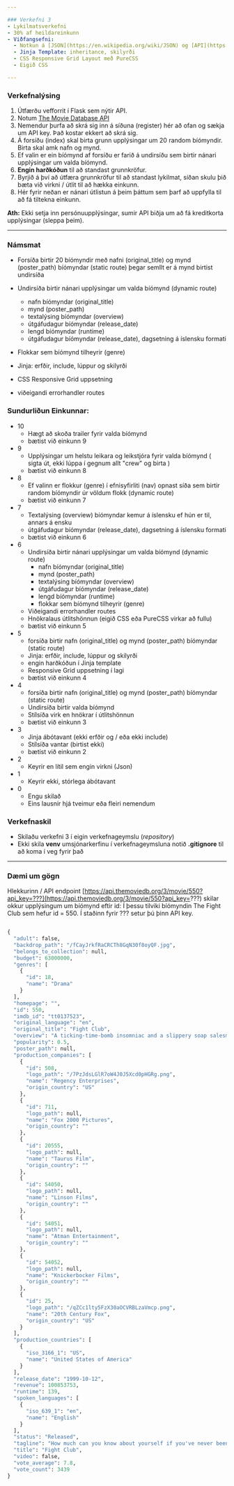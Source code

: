 ```yaml
---

### Verkefni 3
- Lykilmatsverkefni
- 30% af heildareinkunn
- Viðfangsefni:
  - Notkun á [JSON](https://en.wikipedia.org/wiki/JSON) og [API](https://en.wikipedia.org/wiki/API_key)
  - Jinja Template: inheritance, skilyrði
  - CSS Responsive Grid Layout með PureCSS
  - Eigið CSS 

---
```


### Verkefnalýsing
 
1. Útfærðu vefforrit í Flask sem nýtir API.
1. Notum [The Movie Database API](https://developers.themoviedb.org/3/getting-started/introduction)  
1. Nemendur þurfa að skrá sig inn á síðuna (register) hér að ofan og sækja um API key.  Það kostar ekkert að skrá sig.
1. Á forsíðu (index) skal birta grunn upplýsingar um 20 random bíómyndir.  Birta skal amk nafn og mynd.
1. Ef valin er ein bíómynd af forsíðu er farið á undirsíðu sem birtir nánari upplýsingar um valda bíómynd.
1. **Engin harðkóðun** til að standast grunnkröfur.
1. Byrjið á því að útfæra grunnkröfur til að standast lykilmat, síðan skulu þið bæta við virkni / útlit til að hækka einkunn.
1. Hér fyrir neðan er nánari útlistun á þeim þáttum sem þarf að uppfylla til að fá tiltekna einkunn.


**Ath:** Ekki setja inn persónuupplýsingar, sumir API biðja um að fá kreditkorta upplýsingar (sleppa þeim).<br>

---
### Námsmat

- Forsíða birtir 20 bíómyndir með nafni (original_title) og mynd (poster_path) bíómyndar (static route) þegar semllt er á mynd birtist undirsíða
- Undirsíða birtir nánari upplýsingar um valda bíómynd (dynamic route)
    - nafn bíómyndar (original_title)
    - mynd (poster_path)
    - textalýsing bíómyndar (overview)
    - útgáfudagur bíómyndar (release_date)
    - lengd bíómyndar (runtime)
    - útgáfudagur bíómyndar (release_date), dagsetning á íslensku formati
 - Flokkar sem bíómynd tilheyrir (genre)
 - Jinja: erfðir, include, lúppur og skilyrði
 - CSS Responsive Grid uppsetning

  - viðeigandi errorhandler routes    

### Sundurliðun Einkunnar:

- 10
  - Hægt að skoða trailer fyrir valda bíómynd 
  - bætist við einkunn 9
- 9
  - Upplýsingar um helstu leikara og leikstjóra fyrir valda bíómynd ( sigta út, ekki lúppa í gegnum allt "crew" og birta )
  - bætist við einkunn 8
- 8
  - Ef valinn er flokkur (genre) í efnisyfirliti (nav) opnast síða sem birtir random bíómyndir úr völdum flokk (dynamic route)
  - bætist við einkunn 7 
- 7
  - Textalýsing (overview) bíómyndar kemur á íslensku ef hún er til, annars á ensku
  - útgáfudagur bíómyndar (release_date), dagsetning á íslensku formati
  - bætist við einkunn 6
- 6
  - Undirsíða birtir nánari upplýsingar um valda bíómynd (dynamic route)
    - nafn bíómyndar (original_title)
    - mynd (poster_path)
    - textalýsing bíómyndar (overview)
    - útgáfudagur bíómyndar (release_date)
    - lengd bíómyndar (runtime)
    - flokkar sem bíómynd tilheyrir (genre)
  - Viðeigandi errorhandler routes  
  - Hnökralaus útlitshönnun (eigið CSS eða PureCSS virkar að fullu)  
  - bætist við einkunn 5
- 5
  - forsíða birtir nafn (original_title) og mynd (poster_path) bíómyndar (static route)
  - Jinja: erfðir, include, lúppur og skilyrði
  - engin harðkóðun í Jinja template
  - Responsive Grid uppsetning í lagi
  - bætist við einkunn 4
- 4
  - forsíða birtir nafn (original_title) og mynd (poster_path) bíómyndar (static route)
  - Undirsíða birtir valda bíómynd
  - Stílsíða virk en hnökrar í útlitshönnun 
  - bætist við einkunn 3
- 3   
  - Jinja ábótavant (ekki erfðir og / eða  ekki include)
  - Stílsíða vantar (birtist ekki)
  - bætist við einkunn 2 
- 2
  - Keyrir en lítil sem engin virkni (Json)
- 1
  - Keyrir ekki, stórlega ábótavant
- 0
  - Engu skilað
  - Eins lausnir hjá tveimur eða fleiri nemendum


### Verkefnaskil

- Skilaðu verkefni 3 í eigin verkefnageymslu (_repository_) 
- Ekki skila **venv** umsjónarkerfinu í verkefnageymsluna notið  **.gitignore** til að koma í veg fyrir það

---

### Dæmi um gögn
Hlekkurinn / API endpoint [https://api.themoviedb.org/3/movie/550?api_key=???](https://api.themoviedb.org/3/movie/550?api_key=???) skilar okkur upplýsingum um bíómynd eftir id:  Í þessu tilviki bíómyndin The Fight Club sem hefur id = 550.  Í staðinn fyrir ??? setur þú þinn API key.
```python

{
  "adult": false,
  "backdrop_path": "/fCayJrkfRaCRCTh8GqN30f8oyQF.jpg",
  "belongs_to_collection": null,
  "budget": 63000000,
  "genres": [
    {
      "id": 18,
      "name": "Drama"
    }
  ],
  "homepage": "",
  "id": 550,
  "imdb_id": "tt0137523",
  "original_language": "en",
  "original_title": "Fight Club",
  "overview": "A ticking-time-bomb insomniac and a slippery soap salesman channel primal male aggression into a shocking new form of therapy. Their concept catches on, with underground \"fight clubs\" forming in every town, until an eccentric gets in the way and ignites an out-of-control spiral toward oblivion.",
  "popularity": 0.5,
  "poster_path": null,
  "production_companies": [
    {
      "id": 508,
      "logo_path": "/7PzJdsLGlR7oW4J0J5Xcd0pHGRg.png",
      "name": "Regency Enterprises",
      "origin_country": "US"
    },
    {
      "id": 711,
      "logo_path": null,
      "name": "Fox 2000 Pictures",
      "origin_country": ""
    },
    {
      "id": 20555,
      "logo_path": null,
      "name": "Taurus Film",
      "origin_country": ""
    },
    {
      "id": 54050,
      "logo_path": null,
      "name": "Linson Films",
      "origin_country": ""
    },
    {
      "id": 54051,
      "logo_path": null,
      "name": "Atman Entertainment",
      "origin_country": ""
    },
    {
      "id": 54052,
      "logo_path": null,
      "name": "Knickerbocker Films",
      "origin_country": ""
    },
    {
      "id": 25,
      "logo_path": "/qZCc1lty5FzX30aOCVRBLzaVmcp.png",
      "name": "20th Century Fox",
      "origin_country": "US"
    }
  ],
  "production_countries": [
    {
      "iso_3166_1": "US",
      "name": "United States of America"
    }
  ],
  "release_date": "1999-10-12",
  "revenue": 100853753,
  "runtime": 139,
  "spoken_languages": [
    {
      "iso_639_1": "en",
      "name": "English"
    }
  ],
  "status": "Released",
  "tagline": "How much can you know about yourself if you've never been in a fight?",
  "title": "Fight Club",
  "video": false,
  "vote_average": 7.8,
  "vote_count": 3439
}
```

